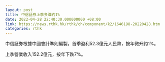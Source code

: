 ```yaml
---
layout: post
title: 中信証券上季多賺約1%
date: 2022-04-28 22:40:30.000000000 +08:00
link: https://news.rthk.hk/rthk/ch/component/k2/1646198-20220428.htm
categories: rthk
---
```


中信証券根據中國會計準則編製，首季盈利52.3億元人民幣，按年微升約1%。

上季營業收入152.2億元，按年下跌7%。
